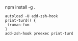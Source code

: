 npm install -g .
```
autoload -U add-zsh-hook
print-turd() {
 truman-fun
}
add-zsh-hook preexec print-turd
```